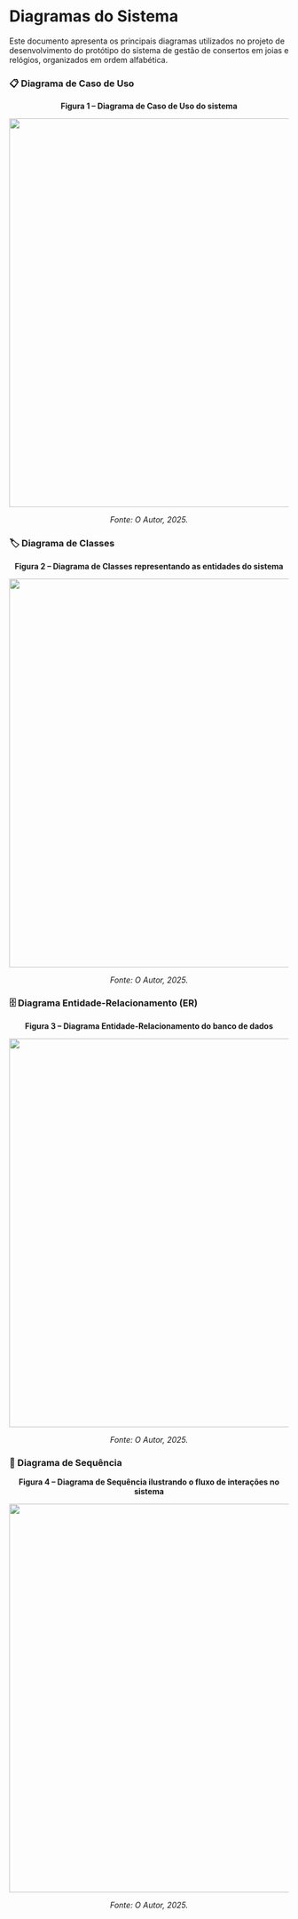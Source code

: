 # Diagramas do Sistema

Este documento apresenta os principais diagramas utilizados no projeto de desenvolvimento do protótipo do sistema de gestão de consertos em joias e relógios, organizados em ordem alfabética.


### 📋 Diagrama de Caso de Uso

<p align="center"><strong>Figura 1 – Diagrama de Caso de Uso do sistema</strong></p>
<p align="center">
  <img src="https://github.com/user-attachments/assets/165b2179-7b33-4375-ade8-728f01466c4b" width="700">
</p>
<p align="center"><em>Fonte: O Autor, 2025.</em></p>



### 🏷️ Diagrama de Classes

<p align="center"><strong>Figura 2 – Diagrama de Classes representando as entidades do sistema</strong></p>
<p align="center">
  <img src="https://github.com/user-attachments/assets/ee9bba7f-612c-452f-9dd5-2ae316ccf8b8" width="700">
</p>
<p align="center"><em>Fonte: O Autor, 2025.</em></p>



### 🗄️ Diagrama Entidade-Relacionamento (ER)

<p align="center"><strong>Figura 3 – Diagrama Entidade-Relacionamento do banco de dados</strong></p>
<p align="center">
  <img src="" width="700">
</p>
<p align="center"><em>Fonte: O Autor, 2025.</em></p>


### 🔄 Diagrama de Sequência

<p align="center"><strong>Figura 4 – Diagrama de Sequência ilustrando o fluxo de interações no sistema</strong></p>
<p align="center">
  <img src="https://github.com/user-attachments/assets/7ab18058-9edd-40e8-aa45-104c3ad4a879" width="700">
</p>
<p align="center"><em>Fonte: O Autor, 2025.</em></p>
